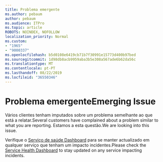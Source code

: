 ```yaml
---
title: Problema emergente
ms.author: pebaum
author: pebaum
ms.audience: ITPro
ms.topic: article
ROBOTS: NOINDEX, NOFOLLOW
localization_priority: Normal
ms.custom:
- "1965"
- "9000337"
ms.openlocfilehash: b5d0108e6419cb71b7f30991e15773d400b97bed
ms.sourcegitcommit: 1d98db8acb9959aba3b5e308a567ade6b62da56c
ms.translationtype: MT
ms.contentlocale: pt-PT
ms.lasthandoff: 08/22/2019
ms.locfileid: "36550346"
---
```

# <a name="emerging-issue"></a><span data-ttu-id="ba2ea-102">Problema emergente</span><span class="sxs-lookup"><span data-stu-id="ba2ea-102">Emerging Issue</span></span>

<span data-ttu-id="ba2ea-103">Vários clientes tenham imputados sobre um problema semelhante ao que está a relatar.</span><span class="sxs-lookup"><span data-stu-id="ba2ea-103">Several customers have complained about a problem similar to what you are reporting.</span></span> <span data-ttu-id="ba2ea-104">Estamos a esta questão.</span><span class="sxs-lookup"><span data-stu-id="ba2ea-104">We are looking into this issue.</span></span>

<span data-ttu-id="ba2ea-105">Verifique o [Serviço de saúde Dashboard](https://admin.microsoft.com/adminportal/home#/servicehealth) para se manter actualizado em qualquer serviço que tenham um impacto incidentes.</span><span class="sxs-lookup"><span data-stu-id="ba2ea-105">Please check the [Service Health Dashboard](https://admin.microsoft.com/adminportal/home#/servicehealth) to stay updated on any service impacting incidents.</span></span>